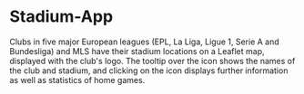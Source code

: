# Stadium-App

Clubs in five major European leagues (EPL, La Liga, Ligue 1, Serie A and Bundesliga) and MLS have their stadium locations on a Leaflet map, displayed with the club's logo. The tooltip over the icon shows the names of the club and stadium, and clicking on the icon displays further information as well as statistics of home games. 


